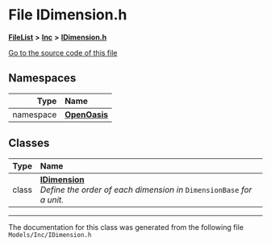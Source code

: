

# File IDimension.h



[**FileList**](files.md) **>** [**Inc**](dir_e48a3e9a07fc2444cdac51c67822643f.md) **>** [**IDimension.h**](_i_dimension_8h.md)

[Go to the source code of this file](_i_dimension_8h_source.md)
















## Namespaces

| Type | Name |
| ---: | :--- |
| namespace | [**OpenOasis**](namespace_open_oasis.md) <br> |


## Classes

| Type | Name |
| ---: | :--- |
| class | [**IDimension**](class_open_oasis_1_1_i_dimension.md) <br>_Define the order of each dimension in_ `DimensionBase` _for a unit._ |



















































------------------------------
The documentation for this class was generated from the following file `Models/Inc/IDimension.h`

